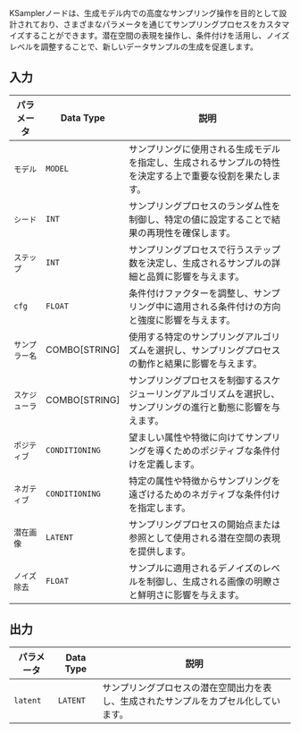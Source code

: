 KSamplerノードは、生成モデル内での高度なサンプリング操作を目的として設計されており、さまざまなパラメータを通じてサンプリングプロセスをカスタマイズすることができます。潜在空間の表現を操作し、条件付けを活用し、ノイズレベルを調整することで、新しいデータサンプルの生成を促進します。

## 入力

| パラメータ       | Data Type | 説明                                                                                                               |
|-----------------|-------------|---------------------------------------------------------------------------------------------------------------------------|
| `モデル`         | `MODEL`     | サンプリングに使用される生成モデルを指定し、生成されるサンプルの特性を決定する上で重要な役割を果たします。 |
| `シード`          | `INT`       | サンプリングプロセスのランダム性を制御し、特定の値に設定することで結果の再現性を確保します。                         |
| `ステップ`         | `INT`       | サンプリングプロセスで行うステップ数を決定し、生成されるサンプルの詳細と品質に影響を与えます。           |
| `cfg`           | `FLOAT`     | 条件付けファクターを調整し、サンプリング中に適用される条件付けの方向と強度に影響を与えます。                     |
| `サンプラー名`  | COMBO[STRING] | 使用する特定のサンプリングアルゴリズムを選択し、サンプリングプロセスの動作と結果に影響を与えます。                     |
| `スケジューラ`     | COMBO[STRING] | サンプリングプロセスを制御するスケジューリングアルゴリズムを選択し、サンプリングの進行と動態に影響を与えます。           |
| `ポジティブ`      | `CONDITIONING` | 望ましい属性や特徴に向けてサンプリングを導くためのポジティブな条件付けを定義します。                                         |
| `ネガティブ`      | `CONDITIONING` | 特定の属性や特徴からサンプリングを遠ざけるためのネガティブな条件付けを指定します。                                     |
| `潜在画像`  | `LATENT`    | サンプリングプロセスの開始点または参照として使用される潜在空間の表現を提供します。                            |
| `ノイズ除去`       | `FLOAT`     | サンプルに適用されるデノイズのレベルを制御し、生成される画像の明瞭さと鮮明さに影響を与えます。                   |

## 出力

| パラメータ   | Data Type | 説明 |
|-------------|-------------|-------------|
| `latent`    | `LATENT`    | サンプリングプロセスの潜在空間出力を表し、生成されたサンプルをカプセル化しています。 |
